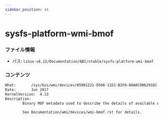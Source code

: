 ```yaml
---
sidebar_position: 44
---
```

# sysfs-platform-wmi-bmof

### ファイル情報

- パス: `linux-v6.12/Documentation/ABI/stable/sysfs-platform-wmi-bmof`

### コンテンツ

```txt
What:		/sys/bus/wmi/devices/05901221-D566-11D1-B2F0-00A0C9062910[-X]/bmof
Date:		Jun 2017
KernelVersion:	4.13
Description:
		Binary MOF metadata used to describe the details of available ACPI WMI interfaces.

		See Documentation/wmi/devices/wmi-bmof.rst for details.

```
